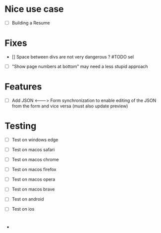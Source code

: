 

# Nice use case

- [ ] Building a Resume


# Fixes

- [] Space between divs are not very dangerous ? #TODO sel

- [ ] "Show page numbers at bottom" may need a less stupid approach


# Features

- [ ] Add JSON <---> Form synchronization to enable editing of the JSON from the form and vice versa (must also update preview)


# Testing

- [ ] Test on windows edge

- [ ] Test on macos safari

- [ ] Test on macos chrome

- [ ] Test on macos firefox

- [ ] Test on macos opera

- [ ] Test on macos brave

- [ ] Test on android

- [ ] Test on ios



- #